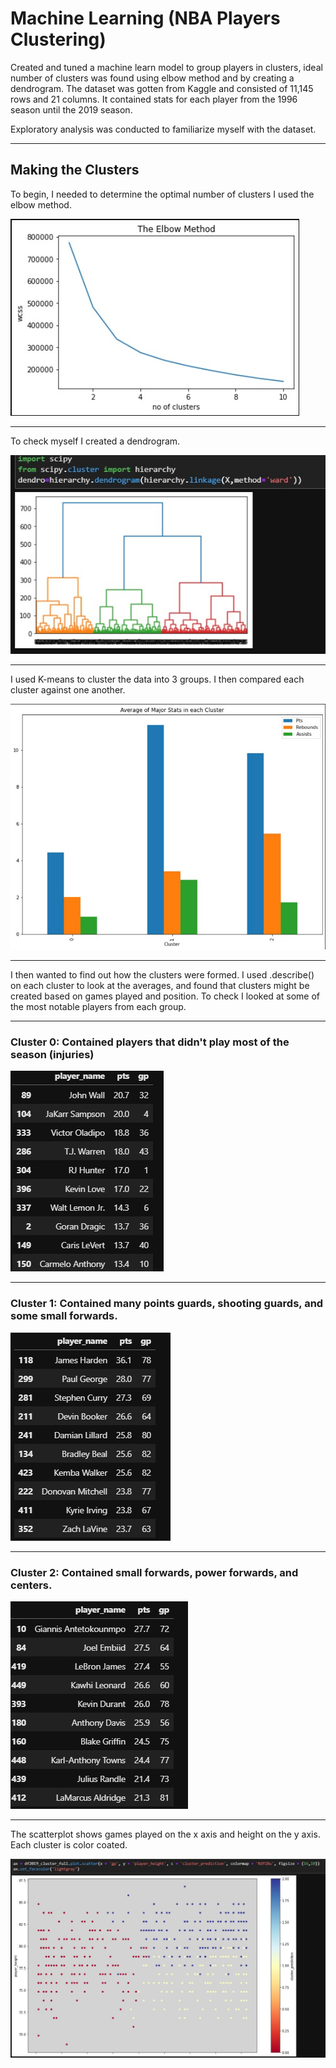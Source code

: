 # Machine Learning (NBA Players Clustering)

Created and tuned a machine learn model to group players in clusters, ideal number of clusters was found using elbow method and by creating a dendrogram.
The dataset was gotten from Kaggle and consisted of 11,145 rows and 21 columns. It contained stats for each player from the 1996 season until the 2019 season.

Exploratory analysis was conducted to familiarize myself with the dataset.

---

## Making the Clusters

To begin, I needed to determine the optimal number of clusters I used the elbow method.

![](/elbow_method.jpg)

---

To check myself I created a dendrogram.

![](/dendrogram.jpg)

---

I used K-means to cluster the data into 3 groups. I then compared each cluster against one another.

![](/figure1.jpg)

---

I then wanted to find out how the clusters were formed. I used .describe() on each cluster to look at the averages, and found that clusters might be created based on games played and position.
To check I looked at some of the most notable players from each group.

---

### Cluster 0: Contained players that didn't play most of the season (injuries)

![](/cluster0_players.jpg)

---

### Cluster 1: Contained many points guards, shooting guards, and some small forwards.

![](/cluster1_players.jpg)

---

### Cluster 2: Contained small forwards, power forwards, and centers.

![](/cluster2_players.jpg)

---
The scatterplot shows games played on the x axis and height on the y axis. Each cluster is color coated.

![](/figure2.jpg)

